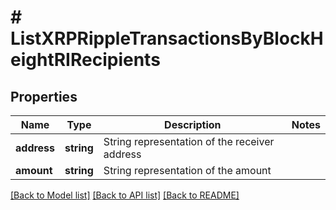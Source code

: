 # # ListXRPRippleTransactionsByBlockHeightRIRecipients

## Properties

Name | Type | Description | Notes
------------ | ------------- | ------------- | -------------
**address** | **string** | String representation of the receiver address |
**amount** | **string** | String representation of the amount |

[[Back to Model list]](../../README.md#models) [[Back to API list]](../../README.md#endpoints) [[Back to README]](../../README.md)
